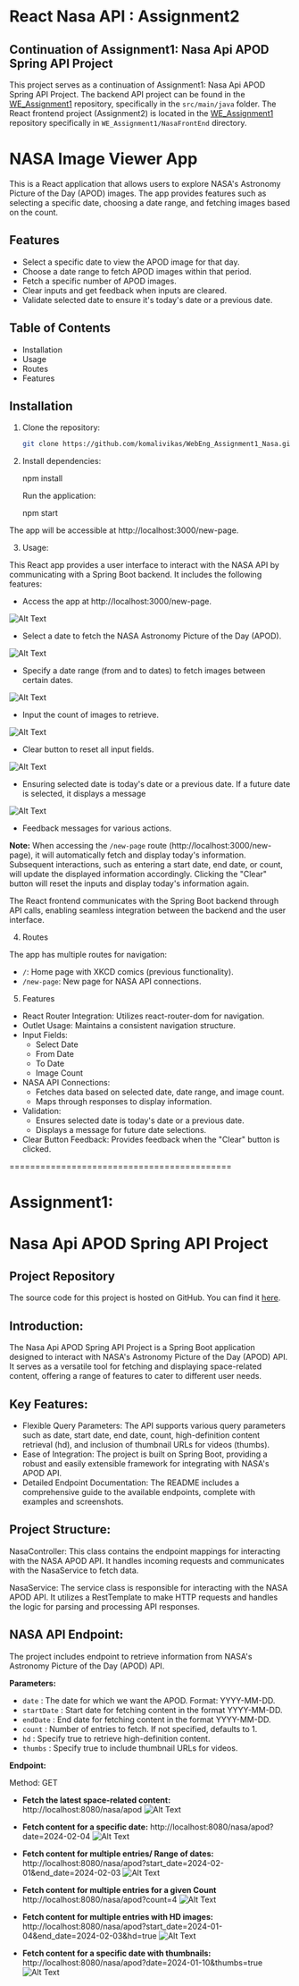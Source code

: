 # React Nasa API : Assignment2
## Continuation of Assignment1: Nasa Api APOD Spring API Project

This project serves as a continuation of Assignment1: Nasa Api APOD Spring API Project. The backend API project can be found in the [WE_Assignment1](https://github.com/komalivikas/WE_Assignment1) repository, specifically in the `src/main/java` folder. The React frontend project (Assignment2) is located in the [WE_Assignment1](https://github.com/komalivikas/WE_Assignment1) repository specifically in `WE_Assignment1/NasaFrontEnd` directory.

# NASA Image Viewer App

This is a React application that allows users to explore NASA's Astronomy Picture of the Day (APOD) images. The app provides features such as selecting a specific date, choosing a date range, and fetching images based on the count.

## Features

- Select a specific date to view the APOD image for that day.
- Choose a date range to fetch APOD images within that period.
- Fetch a specific number of APOD images.
- Clear inputs and get feedback when inputs are cleared.
- Validate selected date to ensure it's today's date or a previous date.

## Table of Contents

- Installation
- Usage
- Routes
- Features

## Installation

1. Clone the repository:

   ```bash
   git clone https://github.com/komalivikas/WebEng_Assignment1_Nasa.git

2. Install dependencies:

	npm install

 	Run the application:

	npm start

The app will be accessible at http://localhost:3000/new-page.

3. Usage:

This React app provides a user interface to interact with the NASA API by communicating with a Spring Boot backend. It includes the following features:

- Access the app at http://localhost:3000/new-page.

![Alt Text](Images/Homepage_new-page.png)


- Select a date to fetch the NASA Astronomy Picture of the Day (APOD).

![Alt Text](Images/SelectDate.png)


- Specify a date range (from and to dates) to fetch images between certain dates.

![Alt Text](Images/FromDate_ToDate.png)


- Input the count of images to retrieve.

![Alt Text](Images/Image_Count.png)


- Clear button to reset all input fields.

![Alt Text](Images/ClearFunction.png)


- Ensuring selected date is today's date or a previous date. If a future date is selected, it displays a message

![Alt Text](Images/FutureDate.png)

 
- Feedback messages for various actions.

**Note:** When accessing the `/new-page` route (http://localhost:3000/new-page), it will automatically fetch and display today's information. Subsequent interactions, such as entering a start date, end date, or count, will update the displayed information accordingly. Clicking the "Clear" button will reset the inputs and display today's information again.

The React frontend communicates with the Spring Boot backend through API calls, enabling seamless integration between the backend and the user interface.

4. Routes

The app has multiple routes for navigation:

- `/`: Home page with XKCD comics (previous functionality).
- `/new-page`: New page for NASA API connections.

5. Features
- React Router Integration: Utilizes react-router-dom for navigation.
- Outlet Usage: Maintains a consistent navigation structure.
- Input Fields:
	- Select Date
	- From Date
	- To Date
	- Image Count
- NASA API Connections:
	- Fetches data based on selected date, date range, and image count.
	- Maps through responses to display information.
- Validation:
	- Ensures selected date is today's date or a previous date.
	- Displays a message for future date selections.
- Clear Button Feedback: Provides feedback when the "Clear" button is clicked.


===========================================

# Assignment1:

# Nasa Api APOD Spring API Project

## Project Repository
The source code for this project is hosted on GitHub. You can find it [here](https://github.com/komalivikas/WebEng_Assignment1_Nasa).

## Introduction: ##

The Nasa Api APOD Spring API Project is a Spring Boot application designed to interact with NASA's Astronomy Picture of the Day (APOD) API. It serves as a versatile tool for fetching and displaying space-related content, offering a range of features to cater to different user needs.


## Key Features: ##


- Flexible Query Parameters: The API supports various query parameters such as date, start date, end date, count, high-definition content retrieval (hd), and inclusion of thumbnail URLs for videos (thumbs).
- Ease of Integration: The project is built on Spring Boot, providing a robust and easily extensible framework for integrating with NASA's APOD API.
- Detailed Endpoint Documentation: The README includes a comprehensive guide to the available endpoints, complete with examples and screenshots.

## Project Structure: ##

NasaController: This class contains the endpoint mappings for interacting with the NASA APOD API. It handles incoming requests and communicates with the NasaService to fetch data.

NasaService: The service class is responsible for interacting with the NASA APOD API. It utilizes a RestTemplate to make HTTP requests and handles the logic for parsing and processing API responses.

## NASA API Endpoint: ##

The project includes endpoint to retrieve information from NASA's Astronomy Picture of the Day (APOD) API.

**Parameters:**
- `date` 		: The date for which we want the APOD. Format: YYYY-MM-DD.
- `startDate`	: Start date for fetching content in the format YYYY-MM-DD.
- `endDate`		: End date for fetching content in the format YYYY-MM-DD.
- `count`		: Number of entries to fetch. If not specified, defaults to 1.
- `hd`			: Specify true to retrieve high-definition content.
- `thumbs`		: Specify true to include thumbnail URLs for videos.

**Endpoint:**

Method: GET

- **Fetch the latest space-related content:**
http://localhost:8080/nasa/apod
![Alt Text](Images/nasa_apod.png)


- **Fetch content for a specific date:**
http://localhost:8080/nasa/apod?date=2024-02-04
![Alt Text](Images/nasa_apod_date.png)


- **Fetch content for multiple entries/ Range of dates:**
http://localhost:8080/nasa/apod?start_date=2024-02-01&end_date=2024-02-03
![Alt Text](Images/nasa_apod_startdate_enddate.png)


- **Fetch content for multiple entries for a given Count**
http://localhost:8080/nasa/apod?count=4
![Alt Text](Images/nasa_apod_count.png)


- **Fetch content for multiple entries with HD images:**
http://localhost:8080/nasa/apod?start_date=2024-01-04&end_date=2024-02-03&hd=true
![Alt Text](Images/nasa_apod_startenddate_withhdtrue.png)


- **Fetch content for a specific date with thumbnails:**
http://localhost:8080/nasa/apod?date=2024-01-10&thumbs=true
![Alt Text](Images/nasa_apod_date&thumbs_true.png)
